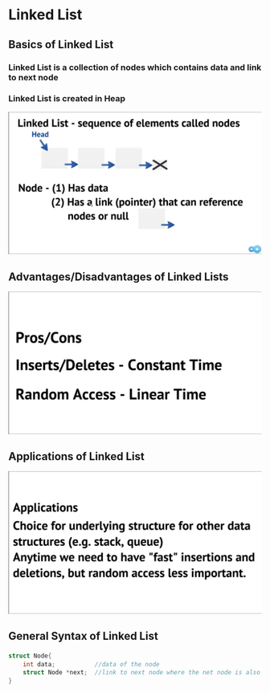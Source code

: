 # Linked List
## **Basics of Linked List**
### **Linked List** is a collection of nodes which contains data and link to next node
### Linked List is created in Heap 
<img src="basic_def.png" width="600">

## **Advantages/Disadvantages of Linked Lists**
<img src="pros_cons.png" width="600">

## **Applications of Linked List** 
<img src="applications.png" width="600">

## General Syntax of Linked List
```cpp
struct Node{
    int data;           //data of the node
    struct Node *next;  //link to next node where the net node is also of type node 
}
```